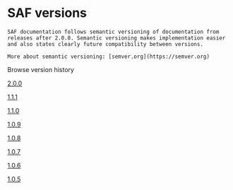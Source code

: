 # SAF versions

```{note}
SAF documentation follows semantic versioning of documentation from releases after 2.0.0. Semantic versioning makes implementation easier and also states clearly future compatibility between versions.

More about semantic versioning: [semver.org](https://semver.org)
```

Browse version history

[2.0.0](https://www.saf.guide/v/2.0.0/)

[1.1.1](https://old.saf.guide/v1.1.1)

[1.1.0](https://old.saf.guide/v1.1.0)

[1.0.9](https://old.saf.guide/v1.0.9)

[1.0.8](https://old.saf.guide/v1.0.8)

[1.0.7](https://old.saf.guide/v1.0.7)

[1.0.6](https://old.saf.guide/v1.0.6)

[1.0.5](https://old.saf.guide/v1.0.5)
